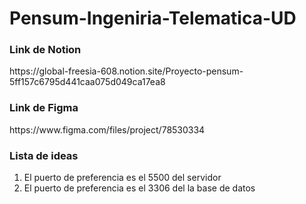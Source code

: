 # Pensum-Ingeniria-Telematica-UD
<h3>Link de Notion</h3>
https://global-freesia-608.notion.site/Proyecto-pensum-5ff157c6795d441caa075d049ca17ea8
<h3>Link de Figma</h3>
    https://www.figma.com/files/project/78530334
<h3>Lista de ideas</h3>
<ol>
<li>El puerto de preferencia es el 5500 del servidor</li>
<li>El puerto de preferencia es el 3306 del la base de datos</li>
</ol>
